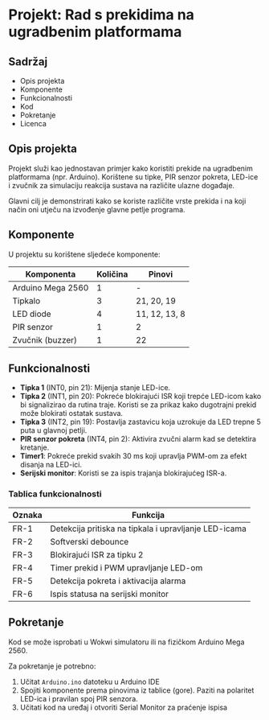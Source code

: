# Projekt: Rad s prekidima na ugradbenim platformama

## Sadržaj

- Opis projekta
- Komponente
- Funkcionalnosti
- Kod
- Pokretanje
- Licenca

## Opis projekta

Projekt služi kao jednostavan primjer kako koristiti prekide na ugradbenim platformama (npr. Arduino). Korištene su tipke, PIR senzor pokreta, LED-ice i zvučnik za simulaciju reakcija sustava na različite ulazne događaje.

Glavni cilj je demonstrirati kako se koriste različite vrste prekida i na koji način oni utječu na izvođenje glavne petlje programa.

## Komponente

U projektu su korištene sljedeće komponente:

| Komponenta        | Količina | Pinovi        |
| ----------------- | -------- | ------------- |
| Arduino Mega 2560 | 1        | -             |
| Tipkalo           | 3        | 21, 20, 19    |
| LED diode         | 4        | 11, 12, 13, 8 |
| PIR senzor        | 1        | 2             |
| Zvučnik (buzzer)  | 1        | 22            |

## Funkcionalnosti

- **Tipka 1** (INT0, pin 21): Mijenja stanje LED-ice.
- **Tipka 2** (INT1, pin 20): Pokreće blokirajući ISR koji trepće LED-icom kako bi signalizirao da rutina traje. Koristi se za prikaz kako dugotrajni prekid može blokirati ostatak sustava.
- **Tipka 3** (INT2, pin 19): Postavlja zastavicu koja uzrokuje da LED trepne 5 puta u glavnoj petlji.
- **PIR senzor pokreta** (INT4, pin 2): Aktivira zvučni alarm kad se detektira kretanje.
- **Timer1**: Pokreće prekid svakih 30 ms koji upravlja PWM-om za efekt disanja na LED-ici.
- **Serijski monitor**: Koristi se za ispis trajanja blokirajućeg ISR-a.

###

### Tablica funkcionalnosti

| Oznaka | Funkcija                                                  |
| ------ | --------------------------------------------------------- |
| FR-1   | Detekcija pritiska na tipkala i upravljanje LED-icama     |
| FR-2   | Softverski debounce                                       |
| FR-3   | Blokirajući ISR za tipku 2                                |
| FR-4   | Timer prekid i PWM upravljanje LED-om                     |
| FR-5   | Detekcija pokreta i aktivacija alarma                     |
| FR-6   | Ispis statusa na serijski monitor                         |


## Pokretanje

Kod se može isprobati u Wokwi simulatoru ili na fizičkom Arduino Mega 2560.

Za pokretanje je potrebno:

1. Učitat `Arduino.ino` datoteku u Arduino IDE
2. Spojiti komponente prema pinovima iz tablice (gore). Paziti na polaritet LED-ica i pravilan spoj PIR senzora.
3. Učitati kod na uređaj i otvoriti Serial Monitor za praćenje ispisa



